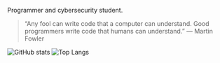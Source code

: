 Programmer and cybersecurity student.

> “Any fool can write code that a computer can understand. Good programmers write code that humans can understand.”
― Martin Fowler


![GitHub stats](https://github-readme-stats.vercel.app/api?username=camishollmann&theme=maroongold)
![Top Langs](https://github-readme-stats.vercel.app/api/top-langs/?username=camishollmann&theme=maroongold)


